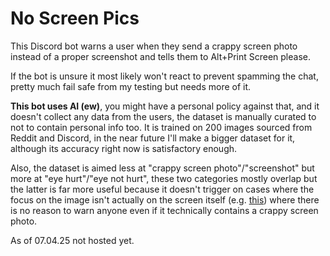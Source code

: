# No Screen Pics
This Discord bot warns a user when they send a crappy screen photo instead of a proper screenshot and tells them to Alt+Print Screen please.

If the bot is unsure it most likely won't react to prevent spamming the chat, pretty much fail safe from my testing but needs more of it. 

**This bot uses AI (ew)**, you might have a personal policy against that, and it doesn't collect any data from the users, the dataset is manually curated to not to contain personal info too.
It is trained on 200 images sourced from Reddit and Discord, in the near future I'll make a bigger dataset for it, although its accuracy right now is satisfactory enough. 

Also, the dataset is aimed less at "crappy screen photo"/"screenshot" but more at "eye hurt"/"eye not hurt", these two categories mostly overlap but the latter is far more useful because it doesn't trigger on cases where the focus on the image isn't actually on the screen itself (e.g. [this](https://i.imgur.com/tVyk7Xh.jpeg)) where there is no reason to warn anyone even if it technically contains a crappy screen photo.

As of 07.04.25 not hosted yet.
